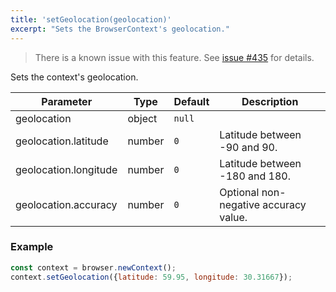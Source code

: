 ```yaml
---
title: 'setGeolocation(geolocation)'
excerpt: "Sets the BrowserContext's geolocation."
---
```


<Blockquote mod="warning">

There is a known issue with this feature. See [issue #435](https://github.com/grafana/xk6-browser/issues/435) for details.

</Blockquote>

Sets the context's geolocation.

| Parameter             | Type   | Default | Description                           |
|-----------------------|--------|---------|---------------------------------------|
| geolocation           | object | `null`      |                                       |
| geolocation.latitude  | number | `0`     | Latitude between -90 and 90.          |
| geolocation.longitude | number | `0`     | Latitude between -180 and 180.        |
| geolocation.accuracy  | number | `0`     | Optional non-negative accuracy value. |


### Example

<CodeGroup labels={[]}>

<!-- eslint-skip -->

```javascript
const context = browser.newContext();
context.setGeolocation({latitude: 59.95, longitude: 30.31667});
```

</CodeGroup>
